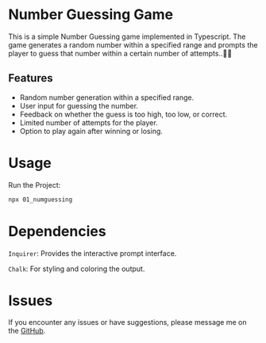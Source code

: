 # Number Guessing Game
This is a simple Number Guessing game implemented in Typescript. The game generates a random number within a specified range and prompts the player to guess that number within a certain number of attempts..📝💡


## Features
* Random number generation within a specified range.
* User input for guessing the number.
* Feedback on whether the guess is too high, too low, or correct.
* Limited number of attempts for the player. 
* Option to play again after winning or losing.

# Usage
Run the Project:

```bash
npx 01_numguessing
```

# Dependencies
`Inquirer`: Provides the interactive prompt interface.

`Chalk`: For styling and coloring the output.

# Issues
If you encounter any issues or have suggestions, please message me on the [GitHub](https://github.com/IqraZainab23).
